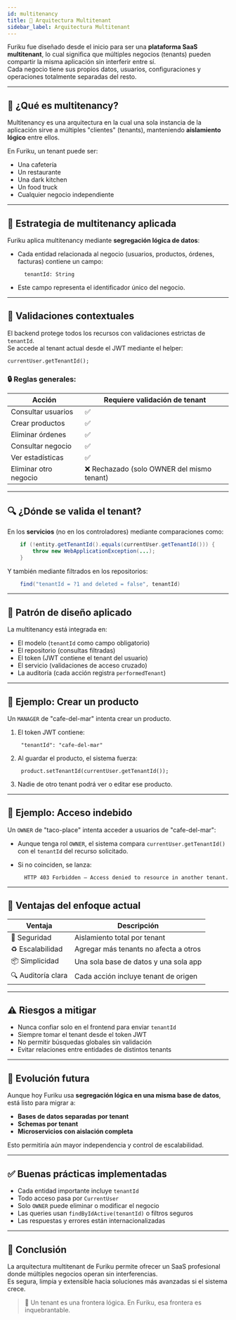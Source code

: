 ```yaml
---
id: multitenancy
title: 🏢 Arquitectura Multitenant
sidebar_label: Arquitectura Multitenant
---
```


Furiku fue diseñado desde el inicio para ser una **plataforma SaaS multitenant**, lo cual significa que múltiples negocios (tenants) pueden compartir la misma aplicación sin interferir entre sí.  
Cada negocio tiene sus propios datos, usuarios, configuraciones y operaciones totalmente separadas del resto.

---

## 🧠 ¿Qué es multitenancy?

Multitenancy es una arquitectura en la cual una sola instancia de la aplicación sirve a múltiples "clientes" (tenants), manteniendo **aislamiento lógico** entre ellos.

En Furiku, un tenant puede ser:

- Una cafetería
- Un restaurante
- Una dark kitchen
- Un food truck
- Cualquier negocio independiente

---

## 🧱 Estrategia de multitenancy aplicada

Furiku aplica multitenancy mediante **segregación lógica de datos**:

- Cada entidad relacionada al negocio (usuarios, productos, órdenes, facturas) contiene un campo:

        tenantId: String

- Este campo representa el identificador único del negocio.

---

## 🔐 Validaciones contextuales

El backend protege todos los recursos con validaciones estrictas de `tenantId`.  
Se accede al tenant actual desde el JWT mediante el helper:

    currentUser.getTenantId();

### 🔒 Reglas generales:

| Acción | Requiere validación de tenant |
|--------|-------------------------------|
| Consultar usuarios | ✅ |
| Crear productos | ✅ |
| Eliminar órdenes | ✅ |
| Consultar negocio | ✅ |
| Ver estadísticas | ✅ |
| Eliminar otro negocio | ❌ Rechazado (solo OWNER del mismo tenant) |

---

## 🔍 ¿Dónde se valida el tenant?

En los **servicios** (no en los controladores) mediante comparaciones como:
```java
    if (!entity.getTenantId().equals(currentUser.getTenantId())) {
        throw new WebApplicationException(...);
    }
```

Y también mediante filtrados en los repositorios:

```java
    find("tenantId = ?1 and deleted = false", tenantId)
```

---

## 🧰 Patrón de diseño aplicado

La multitenancy está integrada en:

- El modelo (`tenantId` como campo obligatorio)
- El repositorio (consultas filtradas)
- El token (JWT contiene el tenant del usuario)
- El servicio (validaciones de acceso cruzado)
- La auditoría (cada acción registra `performedTenant`)

---

## 🧪 Ejemplo: Crear un producto

Un `MANAGER` de "cafe-del-mar" intenta crear un producto.

1. El token JWT contiene:

        "tenantId": "cafe-del-mar"

2. Al guardar el producto, el sistema fuerza:

        product.setTenantId(currentUser.getTenantId());

3. Nadie de otro tenant podrá ver o editar ese producto.

---

## 🧪 Ejemplo: Acceso indebido

Un `OWNER` de "taco-place" intenta acceder a usuarios de "cafe-del-mar":

- Aunque tenga rol `OWNER`, el sistema compara `currentUser.getTenantId()` con el `tenantId` del recurso solicitado.
- Si no coinciden, se lanza:

        HTTP 403 Forbidden — Access denied to resource in another tenant.

---

## 🧩 Ventajas del enfoque actual

| Ventaja | Descripción |
|---------|-------------|
| 🔐 Seguridad | Aislamiento total por tenant |
| ♻️ Escalabilidad | Agregar más tenants no afecta a otros |
| 📦 Simplicidad | Una sola base de datos y una sola app |
| 🔍 Auditoría clara | Cada acción incluye tenant de origen |

---

## ⚠️ Riesgos a mitigar

- Nunca confiar solo en el frontend para enviar `tenantId`
- Siempre tomar el tenant desde el token JWT
- No permitir búsquedas globales sin validación
- Evitar relaciones entre entidades de distintos tenants

---

## 🚀 Evolución futura

Aunque hoy Furiku usa **segregación lógica en una misma base de datos**, está listo para migrar a:

- **Bases de datos separadas por tenant**
- **Schemas por tenant**
- **Microservicios con aislación completa**

Esto permitiría aún mayor independencia y control de escalabilidad.

---

## ✅ Buenas prácticas implementadas

- Cada entidad importante incluye `tenantId`
- Todo acceso pasa por `CurrentUser`
- Solo `OWNER` puede eliminar o modificar el negocio
- Las queries usan `findByIdActive(tenantId)` o filtros seguros
- Las respuestas y errores están internacionalizadas

---

## 🧩 Conclusión

La arquitectura multitenant de Furiku permite ofrecer un SaaS profesional donde múltiples negocios operan sin interferencias.  
Es segura, limpia y extensible hacia soluciones más avanzadas si el sistema crece.

> 🏢 Un tenant es una frontera lógica. En Furiku, esa frontera es inquebrantable.
